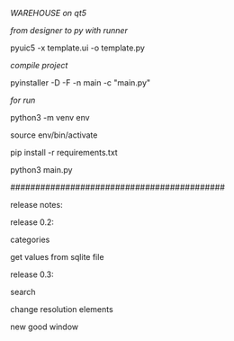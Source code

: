 *WAREHOUSE on qt5*

*from designer to py with runner*

 pyuic5 -x template.ui -o template.py

*compile project*

pyinstaller -D -F -n main -c "main.py"

*for run*

python3 -m venv env 

source env/bin/activate

pip install -r requirements.txt

python3 main.py

###########################################

release notes:

release 0.2:

categories 

get values from sqlite file


release 0.3:

search 

change resolution elements

new good window
